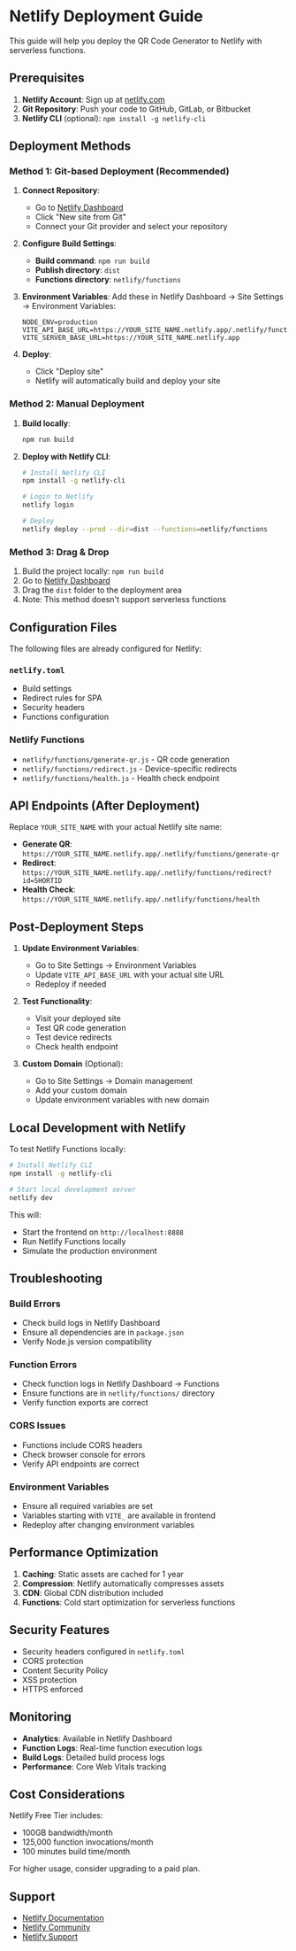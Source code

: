 # Netlify Deployment Guide

This guide will help you deploy the QR Code Generator to Netlify with serverless functions.

## Prerequisites

1. **Netlify Account**: Sign up at [netlify.com](https://netlify.com)
2. **Git Repository**: Push your code to GitHub, GitLab, or Bitbucket
3. **Netlify CLI** (optional): `npm install -g netlify-cli`

## Deployment Methods

### Method 1: Git-based Deployment (Recommended)

1. **Connect Repository**:
   - Go to [Netlify Dashboard](https://app.netlify.com)
   - Click "New site from Git"
   - Connect your Git provider and select your repository

2. **Configure Build Settings**:
   - **Build command**: `npm run build`
   - **Publish directory**: `dist`
   - **Functions directory**: `netlify/functions`

3. **Environment Variables**:
   Add these in Netlify Dashboard → Site Settings → Environment Variables:
   ```
   NODE_ENV=production
   VITE_API_BASE_URL=https://YOUR_SITE_NAME.netlify.app/.netlify/functions
   VITE_SERVER_BASE_URL=https://YOUR_SITE_NAME.netlify.app
   ```

4. **Deploy**:
   - Click "Deploy site"
   - Netlify will automatically build and deploy your site

### Method 2: Manual Deployment

1. **Build locally**:
   ```bash
   npm run build
   ```

2. **Deploy with Netlify CLI**:
   ```bash
   # Install Netlify CLI
   npm install -g netlify-cli
   
   # Login to Netlify
   netlify login
   
   # Deploy
   netlify deploy --prod --dir=dist --functions=netlify/functions
   ```

### Method 3: Drag & Drop

1. Build the project locally: `npm run build`
2. Go to [Netlify Dashboard](https://app.netlify.com)
3. Drag the `dist` folder to the deployment area
4. Note: This method doesn't support serverless functions

## Configuration Files

The following files are already configured for Netlify:

### `netlify.toml`
- Build settings
- Redirect rules for SPA
- Security headers
- Functions configuration

### Netlify Functions
- `netlify/functions/generate-qr.js` - QR code generation
- `netlify/functions/redirect.js` - Device-specific redirects
- `netlify/functions/health.js` - Health check endpoint

## API Endpoints (After Deployment)

Replace `YOUR_SITE_NAME` with your actual Netlify site name:

- **Generate QR**: `https://YOUR_SITE_NAME.netlify.app/.netlify/functions/generate-qr`
- **Redirect**: `https://YOUR_SITE_NAME.netlify.app/.netlify/functions/redirect?id=SHORTID`
- **Health Check**: `https://YOUR_SITE_NAME.netlify.app/.netlify/functions/health`

## Post-Deployment Steps

1. **Update Environment Variables**:
   - Go to Site Settings → Environment Variables
   - Update `VITE_API_BASE_URL` with your actual site URL
   - Redeploy if needed

2. **Test Functionality**:
   - Visit your deployed site
   - Test QR code generation
   - Test device redirects
   - Check health endpoint

3. **Custom Domain** (Optional):
   - Go to Site Settings → Domain management
   - Add your custom domain
   - Update environment variables with new domain

## Local Development with Netlify

To test Netlify Functions locally:

```bash
# Install Netlify CLI
npm install -g netlify-cli

# Start local development server
netlify dev
```

This will:
- Start the frontend on `http://localhost:8888`
- Run Netlify Functions locally
- Simulate the production environment

## Troubleshooting

### Build Errors
- Check build logs in Netlify Dashboard
- Ensure all dependencies are in `package.json`
- Verify Node.js version compatibility

### Function Errors
- Check function logs in Netlify Dashboard → Functions
- Ensure functions are in `netlify/functions/` directory
- Verify function exports are correct

### CORS Issues
- Functions include CORS headers
- Check browser console for errors
- Verify API endpoints are correct

### Environment Variables
- Ensure all required variables are set
- Variables starting with `VITE_` are available in frontend
- Redeploy after changing environment variables

## Performance Optimization

1. **Caching**: Static assets are cached for 1 year
2. **Compression**: Netlify automatically compresses assets
3. **CDN**: Global CDN distribution included
4. **Functions**: Cold start optimization for serverless functions

## Security Features

- Security headers configured in `netlify.toml`
- CORS protection
- Content Security Policy
- XSS protection
- HTTPS enforced

## Monitoring

- **Analytics**: Available in Netlify Dashboard
- **Function Logs**: Real-time function execution logs
- **Build Logs**: Detailed build process logs
- **Performance**: Core Web Vitals tracking

## Cost Considerations

Netlify Free Tier includes:
- 100GB bandwidth/month
- 125,000 function invocations/month
- 100 minutes build time/month

For higher usage, consider upgrading to a paid plan.

## Support

- [Netlify Documentation](https://docs.netlify.com)
- [Netlify Community](https://community.netlify.com)
- [Netlify Support](https://www.netlify.com/support)
